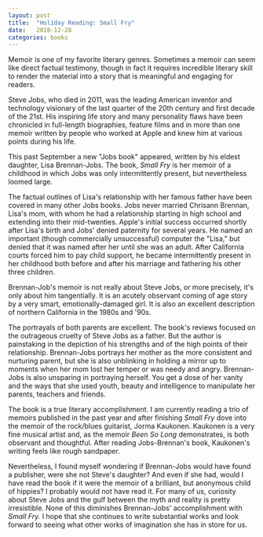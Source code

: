 ```yaml
---
layout: post
title:  "Holiday Reading: Small Fry"
date:   2018-12-28
categories: books
---
```

Memoir is one of my favorite literary genres. Sometimes a memoir can seem like direct factual testimony, though in fact it requires incredible literary skill to render the material into a story that is meaningful and engaging for readers.

Steve Jobs, who died in 2011, was the leading American inventor and technology visionary of the last quarter of the 20th century and first decade of the 21st. His inspiring life story and many personality flaws have been chronicled in full-length biographies, feature films and in more than one memoir written by people who worked at Apple and knew him at various points during his life.

This past September a new "Jobs book" appeared, written by his eldest daughter, Lisa Brennan-Jobs. The book, *Small Fry* is her memoir of a childhood in which Jobs was only intermittently present, but nevertheless loomed large.

The factual outlines of Lisa's relationship with her famous father have been covered in many other Jobs books. Jobs never married Chrisann Brennan, Lisa's mom, with whom he had a relationship starting in high school and extending into their mid-twenties. Apple's initial success occurred shortly after Lisa's birth and Jobs' denied paternity for several years. He named an important (though commercially unsuccessful) computer the "Lisa," but denied that it was named after her until she was an adult. After California courts forced him to pay child support, he became intermittently present in her childhood both before and after his marriage and fathering his other three children.

Brennan-Job's memoir is not really about Steve Jobs, or more precisely, it's only about him tangentially. It is an acutely observant coming of age story by a very smart, emotionally-damaged girl. It is also an excellent description of northern California in the 1980s and '90s.

The portrayals of both parents are excellent. The book's reviews focused on the outrageous cruelty of Steve Jobs as a father. But the author is painstaking in the depiction of his strengths and of the high points of their relationship.  Brennan-Jobs portrays her mother as the more consistent and nurturing parent, but she is also unblinking in holding a mirror up to moments when her mom lost her temper or was needy and angry. Brennan-Jobs is also unsparing in portraying herself. You get a dose of her vanity and the ways that she used youth, beauty and intelligence to manipulate her parents, teachers and friends.

The book is a true literary accomplishment. I am currently reading a trio of memoirs published in the past year and after finishing *Small Fry* dove into the memoir of the rock/blues guitarist, Jorma Kaukonen. Kaukonen is a very fine musical artist and, as the memoir *Been So Long* demonstrates, is both observant and thoughtful. After reading Jobs-Brennan's book, Kaukonen's writing feels like rough sandpaper.

Nevertheless, I found myself wondering if Brennan-Jobs would have found a publisher, were she not Steve's daughter? And even if she had, would I have read the book if it were the memoir of a brilliant, but anonymous child of hippies? I probably would not have read it. For many of us, curiosity about Steve Jobs and the gulf between the myth and reality is pretty irresistible. None of this diminishes Brennan-Jobs' accomplishment with *Small Fry.*  I hope that she continues to write substantial works and look forward to seeing what other works of imagination she has in store for us.
